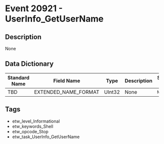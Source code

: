 # Event 20921 - UserInfo_GetUserName

## Description
None

## Data Dictionary
|Standard Name|Field Name|Type|Description|Sample Value|
|---|---|---|---|---|
|TBD|EXTENDED_NAME_FORMAT|UInt32|None|`None`|

## Tags
* etw_level_Informational
* etw_keywords_Shell
* etw_opcode_Stop
* etw_task_UserInfo_GetUserName